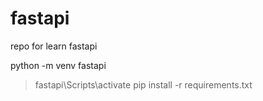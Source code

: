 # fastapi
repo for learn fastapi

python -m venv fastapi
>fastapi\Scripts\activate
pip install -r requirements.txt